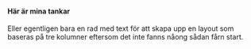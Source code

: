 #### Här är mina tankar

Eller egentligen bara en rad med text för att skapa upp en layout som baseras på tre kolumner eftersom det inte fanns nåong sådan fårn start.
